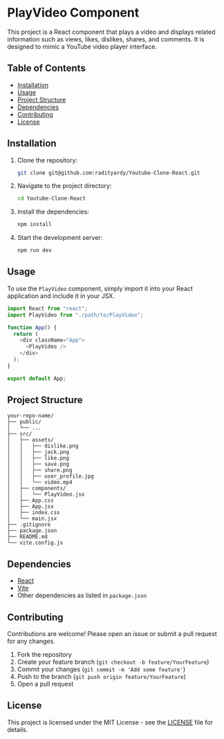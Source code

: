 

# PlayVideo Component

This project is a React component that plays a video and displays related information such as views, likes, dislikes, shares, and comments. It is designed to mimic a YouTube video player interface.

## Table of Contents

- [Installation](#installation)
- [Usage](#usage)
- [Project Structure](#project-structure)
- [Dependencies](#dependencies)
- [Contributing](#contributing)
- [License](#license)

## Installation

1. Clone the repository:
    ```sh
    git clone git@github.com:radityardy/Youtube-Clone-React.git
    ```

2. Navigate to the project directory:
    ```sh
    cd Youtube-Clone-React
    ```

3. Install the dependencies:
    ```sh
    npm install
    ```

4. Start the development server:
    ```sh
    npm run dev
    ```

## Usage

To use the `PlayVideo` component, simply import it into your React application and include it in your JSX.

```javascript
import React from "react";
import PlayVideo from "./path/to/PlayVideo";

function App() {
  return (
    <div className="App">
      <PlayVideo />
    </div>
  );
}

export default App;
```

## Project Structure

```
your-repo-name/
├── public/
│   └── ...
├── src/
│   ├── assets/
│   │   ├── dislike.png
│   │   ├── jack.png
│   │   ├── like.png
│   │   ├── save.png
│   │   ├── share.png
│   │   ├── user_profile.jpg
│   │   └── video.mp4
│   ├── components/
│   │   └── PlayVideo.jsx
│   ├── App.css
│   ├── App.jsx
│   ├── index.css
│   └── main.jsx
├── .gitignore
├── package.json
├── README.md
└── vite.config.js
```

## Dependencies

- [React](https://reactjs.org/)
- [Vite](https://vitejs.dev/)
- Other dependencies as listed in `package.json`

## Contributing

Contributions are welcome! Please open an issue or submit a pull request for any changes.

1. Fork the repository
2. Create your feature branch (`git checkout -b feature/YourFeature`)
3. Commit your changes (`git commit -m 'Add some feature'`)
4. Push to the branch (`git push origin feature/YourFeature`)
5. Open a pull request

## License

This project is licensed under the MIT License - see the [LICENSE](LICENSE) file for details.
